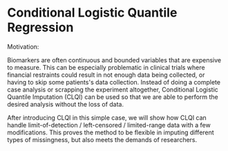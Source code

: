 # Conditional Logistic Quantile Regression

Motivation:

Biomarkers are often continuous and bounded variables that are expensive to measure. This can be especially problematic in clinical trials where financial restraints could result in not enough data being collected, or having to skip some patients's data collection. Instead of doing a complete case analysis or scrapping the experiment altogether, Conditional Logistic Quantile Imputation (CLQI) can be used so that we are able to perform the desired analysis without the loss of data. 

After introducing CLQI in this simple case, we will show how CLQI can handle limit-of-detection / left-censored / limited-range data with a few modifications. This proves the method to be flexible in imputing different types of missingness, but also meets the demands of researchers. 
